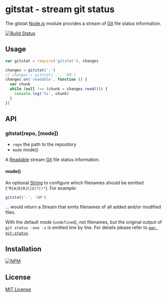 # gitstat - stream git status

The gitstat [Node.js](http://nodejs.org/) module provides a stream of [Git](http://git-scm.com/) file status information.

[![Build Status](https://secure.travis-ci.org/michaelnisi/gitstat.png)](http://travis-ci.org/michaelnisi/gitstat)

## Usage

```js    
var gitstat = require('gitstat'), changes

changes = gitstat('.')
// changes = gitstat('.', 'AM')
changes.on('readable', function () {
  var chunk
  while (null !== (chunk = changes.read())) {
    console.log('%s', chunk)
  }
})
```

## API

### gitstat(repo, [mode])

- `repo` the path to the repository
- `mode` mode() 

A [Readable](http://nodejs.org/api/stream.html#stream_class_stream_readable) stream [Git](http://git-scm.com/) file status information.

#### mode()

An optional [String](https://developer.mozilla.org/en-US/docs/Web/JavaScript/Reference/Global_Objects/String) to configure which filenames should be emitted (`"M|A|D|R|C|U|?|!"`). For example:

```js
gitstat('.', 'AM')
```
… would return a Stream that emits filenames of all added and/or modified files. 

With the default mode (`undefined`), not filenames, but the original output of `git status -uno -z` is emitted line by line. For details please refer to [`man git-status`](http://git-scm.com/docs/git-status).

## Installation

[![NPM](https://nodei.co/npm/gitstat.png)](https://npmjs.org/package/gitstat)

## License

[MIT License](https://raw.github.com/michaelnisi/gitstat/master/LICENSE)
